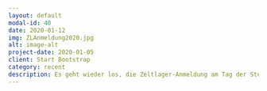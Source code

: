 ```yaml
---
layout: default
modal-id: 40
date: 2020-01-12
img: ZLAnmeldung2020.jpg
alt: image-alt
project-date: 2020-01-05
client: Start Bootstrap
category: recent
description: Es geht wieder los, die Zeltlager-Anmeldung am Tag der Sternsinger-Aktion setzt den Startschuss für das Zeltlager Jahr 2020! Bei leckeren Waffeln haben sich die ersten Kinder für das Lager angemeldet. Noch sind Plätze frei, bei Interesse melden Sie sich gerne über unsere Kontaktseite oder sprechen uns in den Gruppenstunden an. Hier ist der für das diesjährige Lager. 
---
```

